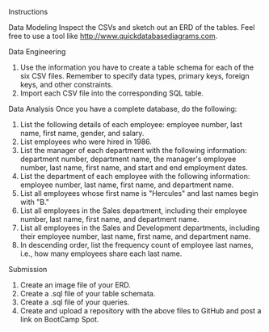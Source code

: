 Instructions

Data Modeling
Inspect the CSVs and sketch out an ERD of the tables. Feel free to use a tool like http://www.quickdatabasediagrams.com.

Data Engineering
1. Use the information you have to create a table schema for each of the six CSV files. Remember to specify data types, primary keys, foreign keys, and other constraints.
2. Import each CSV file into the corresponding SQL table.

Data Analysis
Once you have a complete database, do the following:
1. List the following details of each employee: employee number, last name, first name, gender, and salary.
2. List employees who were hired in 1986.
3. List the manager of each department with the following information: department number, department name, the manager's employee number, last name, first name, and start and end employment dates.
4. List the department of each employee with the following information: employee number, last name, first name, and department name.
5. List all employees whose first name is "Hercules" and last names begin with "B."
6. List all employees in the Sales department, including their employee number, last name, first name, and department name.
7. List all employees in the Sales and Development departments, including their employee number, last name, first name, and department name.
8. In descending order, list the frequency count of employee last names, i.e., how many employees share each last name.

Submission
1. Create an image file of your ERD.
2. Create a .sql file of your table schemata.
3. Create a .sql file of your queries.
4. Create and upload a repository with the above files to GitHub and post a link on BootCamp Spot.
